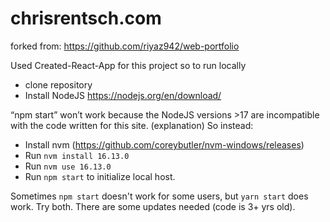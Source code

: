 # chrisrentsch.com
forked from: https://github.com/riyaz942/web-portfolio

Used Created-React-App for this project so to run locally
- clone repository
- Install NodeJS https://nodejs.org/en/download/

“npm start” won’t work because the NodeJS versions >17 are incompatible with the code written for this site. (explanation) So instead:

- Install nvm (https://github.com/coreybutler/nvm-windows/releases)
- Run `nvm install 16.13.0`
- Run `nvm use 16.13.0`
- Run `npm start` to initialize local host.

Sometimes `npm start` doesn't work for some users, but `yarn start` does work. Try both. There are some updates needed (code is 3+ yrs old).
<br/>

